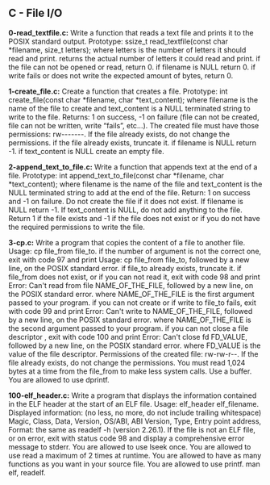 ## C - File I/O


**0-read_textfile.c:** Write a function that reads a text file and prints it to the POSIX standard output.
Prototype: ssize_t read_textfile(const char *filename, size_t letters);
where letters is the number of letters it should read and print.
returns the actual number of letters it could read and print.
if the file can not be opened or read, return 0.
if filename is NULL return 0.
if write fails or does not write the expected amount of bytes, return 0.


**1-create_file.c:** Create a function that creates a file.
Prototype: int create_file(const char *filename, char *text_content);
where filename is the name of the file to create and text_content is a NULL terminated string to write to the file.
Returns: 1 on success, -1 on failure (file can not be created, file can not be written, write “fails”, etc…).
The created file must have those permissions: rw-------. If the file already exists, do not change the permissions.
if the file already exists, truncate it.
if filename is NULL return -1.
if text_content is NULL create an empty file.


**2-append_text_to_file.c:** Write a function that appends text at the end of a file.
Prototype: int append_text_to_file(const char *filename, char *text_content);
where filename is the name of the file and text_content is the NULL terminated string to add at the end of the file.
Return: 1 on success and -1 on failure.
Do not create the file if it does not exist.
If filename is NULL return -1.
If text_content is NULL, do not add anything to the file. Return 1 if the file exists and -1 if the file does not exist or if you do not have the required permissions to write the file.


**3-cp.c:** Write a program that copies the content of a file to another file.
Usage: cp file_from file_to.
if the number of argument is not the correct one, exit with code 97 and print Usage: cp file_from file_to, followed by a new line, on the POSIX standard error.
if file_to already exists, truncate it.
if file_from does not exist, or if you can not read it, exit with code 98 and print Error: Can't read from file NAME_OF_THE_FILE, followed by a new line, on the POSIX standard error.
where NAME_OF_THE_FILE is the first argument passed to your program.
if you can not create or if write to file_to fails, exit with code 99 and print Error: Can't write to NAME_OF_THE_FILE, followed by a new line, on the POSIX standard error.
where NAME_OF_THE_FILE is the second argument passed to your program.
if you can not close a file descriptor , exit with code 100 and print Error: Can't close fd FD_VALUE, followed by a new line, on the POSIX standard error.
where FD_VALUE is the value of the file descriptor.
Permissions of the created file: rw-rw-r--. If the file already exists, do not change the permissions.
You must read 1,024 bytes at a time from the file_from to make less system calls. Use a buffer.
You are allowed to use dprintf.


**100-elf_header.c:** Write a program that displays the information contained in the ELF header at the start of an ELF file.
Usage: elf_header elf_filename.
Displayed information: (no less, no more, do not include trailing whitespace)
Magic,
Class,
Data,
Version,
OS/ABI,
ABI Version,
Type,
Entry point address,
Format: the same as readelf -h (version 2.26.1).
If the file is not an ELF file, or on error, exit with status code 98 and display a comprehensive error message to stderr.
You are allowed to use lseek once.
You are allowed to use read a maximum of 2 times at runtime.
You are allowed to have as many functions as you want in your source file.
You are allowed to use printf.
man elf, readelf.

